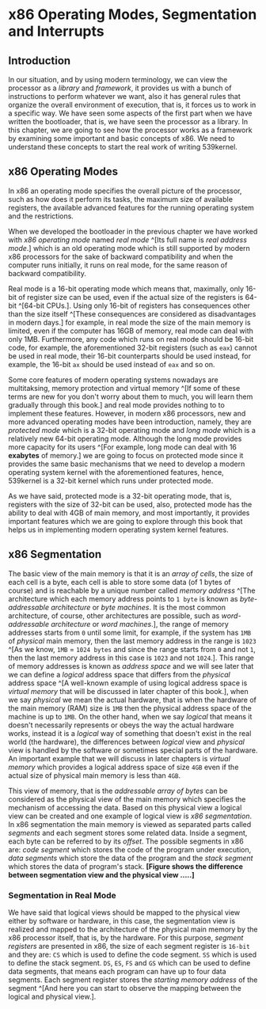 # x86 Operating Modes, Segmentation and Interrupts

## Introduction

In our situation, and by using modern terminology, we can view the processor as a *library* and *framework*, it provides us with a bunch of instructions to perform whatever we want, also it has general rules that organize the overall environment of execution, that is, it forces us to work in a specific way. We have seen some aspects of the first part when we have written the bootloader, that is, we have seen the processor as a library. In this chapter, we are going to see how the processor works as a framework by examining some important and basic concepts of x86. We need to understand these concepts to start the real work of writing 539kernel.

## x86 Operating Modes

In x86 an operating mode specifies the overall picture of the processor, such as how does it perform its tasks, the maximum size of available registers, the available advanced features for the running operating system and the restrictions.

When we developed the bootloader in the previous chapter we have worked with *x86 operating mode* named *real mode* ^[Its full name is *real address mode*.] which is an old operating mode which is still supported by modern x86 processors for the sake of backward compatibility and when the computer runs initially, it runs on real mode, for the same reason of backward compatibility.


Real mode is a 16-bit operating mode which means that, maximally, only 16-bit of register size can be used, even if the actual size of the registers is 64-bit ^[64-bit CPUs.]. Using only 16-bit of registers has consequences other than the size itself ^[These consequences are considered as disadvantages in modern days.] for example, in real mode the size of the main memory is limited, even if the computer has 16GB of memory, real mode can deal with only 1MB. Furthermore, any code which runs on real mode should be 16-bit code, for example, the aforementioned 32-bit registers (such as `eax`) cannot be used in real mode, their 16-bit counterparts should be used instead, for example, the 16-bit `ax` should be used instead of `eax` and so on.

Some core features of modern operating systems nowadays are multitaksing, memory protection and virtual memory ^[If some of these terms are new for you don't worry about them to much, you will learn them gradually through this book.] and real mode provides nothing to to implement these features. However, in modern x86 processors, new and more advanced operating modes have been introduction, namely, they are *protected mode* which is a 32-bit operating mode and *long mode* which is a relatively new 64-bit operating mode. Although the long mode provides more capacity for its users ^[For example, long mode can deal with 16 **exabytes** of memory.] we are going to focus on protected mode since it provides the same basic mechanisms that we need to develop a modern operating system kernel with the aforementioned features, hence, 539kernel is a 32-bit kernel which runs under protected mode.

As we have said, protected mode is a 32-bit operating mode, that is, registers with the size of 32-bit can be used, also, protected mode has the ability to deal with 4GB of main memory, and most importantly, it provides important features which we are going to explore through this book that helps us in implementing modern operating system kernel features.

## x86 Segmentation

The basic view of the main memory is that it is an *array of cells*, the size of each cell is a byte, each cell is able to store some data (of 1 bytes of course) and is reachable by a unique number called *memory address* ^[The architecture which each memory address points to `1 byte` is known as *byte-addressable architecture* or *byte machines*. It is the most common architecture, of course, other architectures are possible, such as *word-addressable architecture* or *word machines*.], the range of memory addresses starts from `0` until some limit, for example, if the system has `1MB` of *physical* main memory, then the last memory address in the range is `1023` ^[As we know, `1MB` = `1024 bytes` and since the range starts from `0` and not `1`, then the last memory address in this case is `1023` and not `1024`.]. This range of memory addresses is known as *address space* and we will see later that we can define a *logical* address space that differs from the *physical* address space ^[A well-known example of using logical address space is *virtual memory* that will be discussed in later chapter of this book.], when we say *physical* we mean the actual hardware, that is when the hardware of the main memory (RAM) size is `1MB` then the physical address space of the machine is up to `1MB`. On the other hand, when we say *logical* that means it doesn't necessarily represents or obeys the way the actual hardware works, instead it is a *logical* way of something that doesn't exist in the real world (the hardware), the differences between *logical* view and *physical* view is handled by the software or sometimes special parts of the hardware. An important example that we will discuss in later chapters is *virtual memory* which provides a logical address space of size `4GB` even if the actual size of physical main memory is less than `4GB`.

This view of memory, that is the *addressable array of bytes* can be considered as the physical view of the main memory which specifies the mechanism of accessing the data. Based on this physical view a logical view can be created and one example of logical view is *x86 segmentation*. In x86 segmentation the main memory is viewed as separated parts called *segments* and each segment stores some related data. Inside a segment, each byte can be referred to by its *offset*. The possible segments in x86 are: *code segment* which stores the code of the program under execution, *data segments* which store the data of the program and the *stack segment* which stores the data of program's stack. **[Figure shows the difference between segmentation view and the physical view .....]**

### Segmentation in Real Mode

We have said that logical views should be mapped to the physical view either by software or hardware, in this case, the segmentation view is realized and mapped to the architecture of the physical main memory by the x86 processor itself, that is, by the hardware. For this purpose, *segment registers* are presented in x86, the size of each segment register is `16-bit` and they are: `CS` which is used to define the code segment. `SS` which is used to define the stack segment. `DS`, `ES`, `FS` and `GS` which can be used to define data segments, that means each program can have up to four data segments. Each segment register stores the *starting memory address* of the segment ^[And here you can start to observe the mapping between the logical and physical view.].

<!--
### Segmentation in Protected Mode

The fundamentals of segmentation in protected mode is exactly same as the ones explained in real mode, but there are some differences which are presented in protected mode to provide more features such as *memory protection*. [The main difference is the meaning of a segment register's value]

## x86 Interrupts
-->

<!--
there is a way to switch from Real Mode to Protected Mode, but that's a story for a different day!
-->
